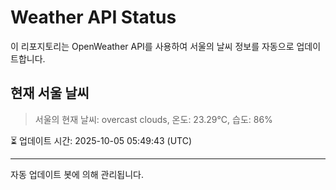 
# Weather API Status

이 리포지토리는 OpenWeather API를 사용하여 서울의 날씨 정보를 자동으로 업데이트합니다.

## 현재 서울 날씨
> 서울의 현재 날씨: overcast clouds, 온도: 23.29°C, 습도: 86%

⏳ 업데이트 시간: 2025-10-05 05:49:43 (UTC)

---
자동 업데이트 봇에 의해 관리됩니다.
